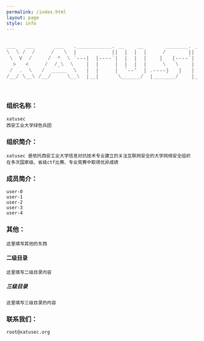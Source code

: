 ```yaml
---
permalink: /index.html
layout: page
style: info
---
```


<div class="logo">
    <pre style="font:1em 'andale mono', 'lucida console', 'Courier New'">
        <b>
<font color="#999999">___   ___      ___   .___________. __    __       _______. _______   ______ </font>
<font color="#999999">\  \ /  /     /   \  |           ||  |  |  |     /       ||   ____| /      |</font>
<font color="#999999"> \  V  /     /  ^  \ `---|  |----`|  |  |  |    |   (----`|  |__   |  ,----'</font>
<font color="#999999">  >   <     /  /_\  \    |  |     |  |  |  |     \   \    |   __|  |  |     </font>
<font color="#999999"> /  .  \   /  _____  \   |  |     |  `--'  | .----)   |   |  |____ |  `----.</font>
<font color="#999999">/__/ \__\ /__/     \__\  |__|      \______/  |_______/    |_______| \______|</font>
        </b>
    </pre>
</div>


### 组织名称：
    xatusec
    西安工业大学绿色兵团

### 组织简介：
    xatusec 是依托西安工业大学信息对抗技术专业建立的关注互联网安全的大学网络安全组织
    在多次国家级、省级ctf比赛、专业竞赛中取得优异成绩

### 成员简介：
    user-0
    user-1
    user-2
    user-3
    user-4

### 其他：
    这里填写其他的东西

#### 二级目录
    这里填写二级目录内容

##### 三级目录
    这里填写三级目录的内容

### 联系我们：
    root@xatusec.org